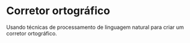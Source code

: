 # Corretor ortográfico
Usando técnicas de processamento de linguagem natural para criar um corretor ortográfico.
